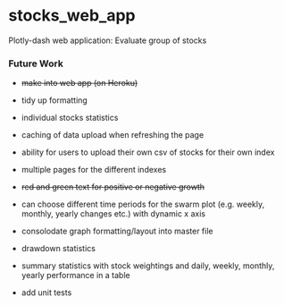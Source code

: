 # stocks_web_app
Plotly-dash web application: Evaluate group of stocks

### Future Work

- ~~make into web app (on Heroku)~~
- tidy up formatting
- individual stocks statistics
- caching of data upload when refreshing the page
- ability for users to upload their own csv of stocks for their own index
- multiple pages for the different indexes
- ~~red and green text for positive or negative growth~~
- can choose different time periods for the swarm plot (e.g. weekly, monthly, yearly changes etc.) with dynamic x axis
- consolodate graph formatting/layout into master file
- drawdown statistics
- summary statistics with stock weightings and daily, weekly, monthly, yearly performance in a table

- add unit tests
